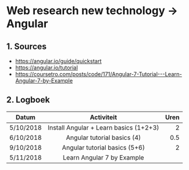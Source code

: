 # Web research new technology -> Angular
## 1. Sources
* https://angular.io/guide/quickstart
* https://angular.io/tutorial
* https://coursetro.com/posts/code/171/Angular-7-Tutorial---Learn-Angular-7-by-Example

## 2. Logboek
|       Datum       |                    Activiteit                    |        Uren       |
|-------------------|:------------------------------------------------:|------------------:|
|     5/10/2018     |       Install Angular + Learn basics (1+2+3)     |         2         |
|     6/10/2018     |            Angular tutorial basics (4)           |        0.5        |
|     9/10/2018     |           Angular tutorial basics (5+6)          |         2         |
|     5/11/2018     |            Learn Angular 7 by Example            |                  |
